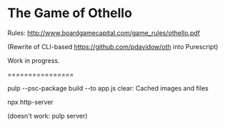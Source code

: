 # The Game of Othello

Rules: http://www.boardgamecapital.com/game_rules/othello.pdf

(Rewrite of CLI-based https://github.com/pdavidow/oth into Purescript)

Work in progress.

================

pulp --psc-package build --to app.js
clear: Cached images and files

npx http-server



(doesn't work: pulp server)